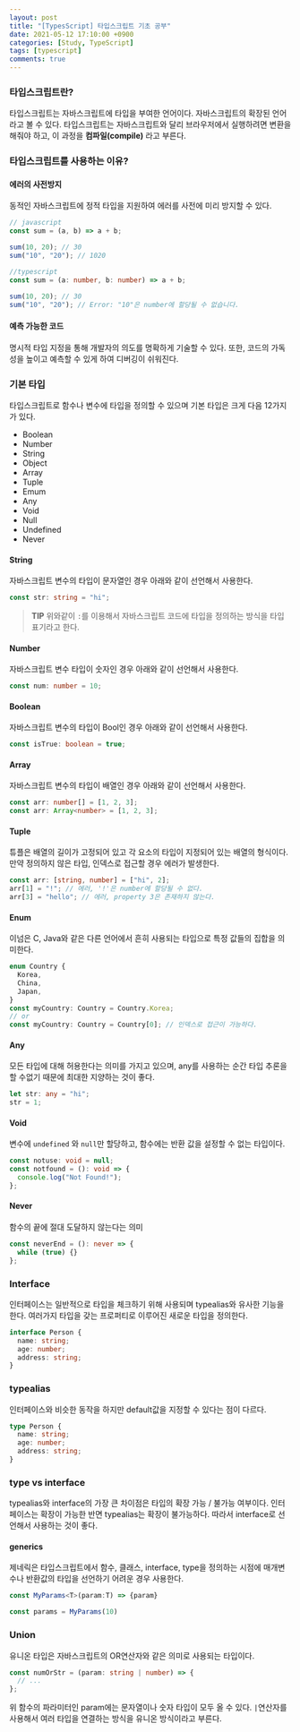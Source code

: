 ```yaml
---
layout: post
title: "[TypesScript] 타입스크립트 기초 공부"
date: 2021-05-12 17:10:00 +0900
categories: [Study, TypeScript]
tags: [typescript]
comments: true
---
```


### 타입스크립트란?

타입스크립트는 자바스크립트에 타입을 부여한 언어이다. 자바스크립트의 확장된 언어라고 볼 수 있다. 타입스크립트는 자바스크립트와 달리 브라우저에서 실행하려면 변환을 해줘야 하고, 이 과정을 **컴파일(compile)** 라고 부른다.

### 타입스크립트를 사용하는 이유?

#### 에러의 사전방지

동적인 자바스크립트에 정적 타입을 지원하여 에러를 사전에 미리 방지할 수 있다.

```javascript
// javascript
const sum = (a, b) => a + b;

sum(10, 20); // 30
sum("10", "20"); // 1020
```

```typescript
//typescript
const sum = (a: number, b: number) => a + b;

sum(10, 20); // 30
sum("10", "20"); // Error: "10"은 number에 할당될 수 없습니다.
```

#### 예측 가능한 코드

명시적 타입 지정을 통해 개발자의 의도를 명확하게 기술할 수 있다. 또한, 코드의 가독성을 높이고 예측할 수 있게 하여 디버깅이 쉬워진다.

### 기본 타입

타입스크립트로 함수나 변수에 타입을 정의할 수 있으며 기본 타입은 크게 다음 12가지가 있다.

- Boolean
- Number
- String
- Object
- Array
- Tuple
- Emum
- Any
- Void
- Null
- Undefined
- Never

#### String

자바스크립트 변수의 타입이 문자열인 경우 아래와 같이 선언해서 사용한다.

```typescript
const str: string = "hi";
```

> **TIP**
> 위와같이 `:`를 이용해서 자바스크립트 코드에 타입을 정의하는 방식을 타입 표기라고 한다.

#### Number

자바스크립트 변수 타입이 숫자인 경우 아래와 같이 선언해서 사용한다.

```typescript
const num: number = 10;
```

#### Boolean

자바스크립트 변수의 타입이 Bool인 경우 아래와 같이 선언해서 사용한다.

```typescript
const isTrue: boolean = true;
```

#### Array

자바스크립트 변수의 타입이 배열인 경우 아래와 같이 선언해서 사용한다.

```typescript
const arr: number[] = [1, 2, 3];
const arr: Array<number> = [1, 2, 3];
```

#### Tuple

튜플은 배열의 길이가 고정되어 있고 각 요소의 타입이 지정되어 있는 배열의 형식이다. 만약 정의하지 않은 타입, 인덱스로 접근할 경우 에러가 발생한다.

```typescript
const arr: [string, number] = ["hi", 2];
arr[1] = "!"; // 에러, '!'은 number에 할당될 수 없다.
arr[3] = "hello"; // 에러, property 3은 존재하지 않는다.
```

#### Enum

이넘은 C, Java와 같은 다른 언어에서 흔히 사용되는 타입으로 특정 값들의 집합을 의미한다.

```typescript
enum Country {
  Korea,
  China,
  Japan,
}
const myCountry: Country = Country.Korea;
// or
const myCountry: Country = Country[0]; // 인덱스로 접근이 가능하다.
```

#### Any

모든 타입에 대해 허용한다는 의미를 가지고 있으며, any를 사용하는 순간 타입 추론을 할 수없기 때문에 최대한 지양하는 것이 좋다.

```typescript
let str: any = "hi";
str = 1;
```

#### Void

변수에 `undefined` 와 `null`만 할당하고, 함수에는 반환 값을 설정할 수 없는 타입이다.

```typescript
const notuse: void = null;
const notfound = (): void => {
  console.log("Not Found!");
};
```

#### Never

함수의 끝에 절대 도달하지 않는다는 의미

```typescript
const neverEnd = (): never => {
  while (true) {}
};
```

### Interface

인터페이스는 일반적으로 타입을 체크하기 위해 사용되며 typealias와 유사한 기능을 한다. 여러가지 타입을 갖는 프로퍼티로 이루어진 새로운 타입을 정의한다.

```typescript
interface Person {
  name: string;
  age: number;
  address: string;
}
```

### typealias

인터페이스와 비슷한 동작을 하지만 default값을 지정할 수 있다는 점이 다르다.

```typescript
type Person {
  name: string;
  age: number;
  address: string;
}
```

### type vs interface

typealias와 interface의 가장 큰 차이점은 타입의 확장 가능 / 불가능 여부이다. 인터페이스는 확장이 가능한 반면 typealias는 확장이 불가능하다. 따라서 interface로 선언해서 사용하는 것이 좋다.

#### generics

제네릭은 타입스크립트에서 함수, 클래스, interface, type을 정의하는 시점에 매개변수나 반환값의 타입을 선언하기 어려운 경우 사용한다.

```typescript
const MyParams<T>(param:T) => {param}

const params = MyParams(10)
```

### Union

유니온 타입은 자바스크립트의 OR연산자와 같은 의미로 사용되는 타입이다.

```typescript
const numOrStr = (param: string | number) => {
  // ...
};
```

위 함수의 파라미터인 param에는 문자열이나 숫자 타입이 모두 올 수 있다. `|`연산자를 사용해서 여러 타입을 연결하는 방식을 유니온 방식이라고 부른다.
